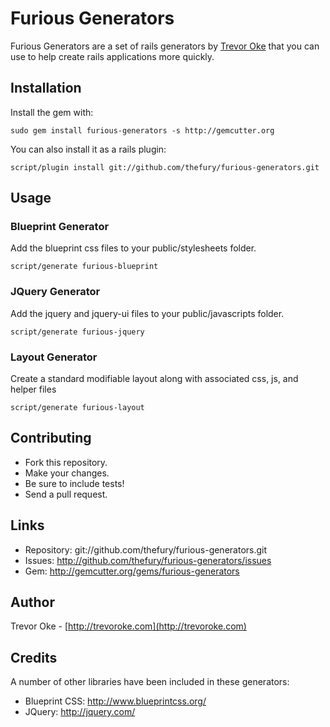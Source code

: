Furious Generators
=============

Furious Generators are a set of rails generators by [Trevor Oke](http://trevoroke.com) that you can use to help create
rails applications more quickly.

Installation
------------

Install the gem with:

    sudo gem install furious-generators -s http://gemcutter.org

You can also install it as a rails plugin:

    script/plugin install git://github.com/thefury/furious-generators.git

Usage
-----

### Blueprint Generator

Add the blueprint css files to your public/stylesheets folder.

    script/generate furious-blueprint

### JQuery Generator

Add the jquery and jquery-ui files to your public/javascripts folder.

    script/generate furious-jquery

### Layout Generator

Create a standard modifiable layout along with associated css, js, and helper files

    script/generate furious-layout


Contributing
---

* Fork this repository.
* Make your changes.
* Be sure to include tests!
* Send a pull request.

Links
-----

* Repository: git://github.com/thefury/furious-generators.git
* Issues: <http://github.com/thefury/furious-generators/issues>
* Gem: <http://gemcutter.org/gems/furious-generators>

Author
------

Trevor Oke - [http://trevoroke.com](http://trevoroke.com)

Credits
-------

A number of other libraries have been included in these generators:

* Blueprint CSS: <http://www.blueprintcss.org/>
* JQuery: <http://jquery.com/>